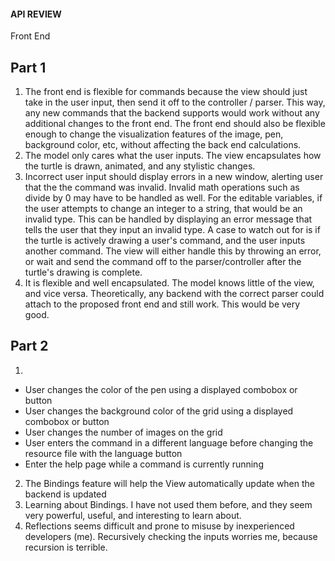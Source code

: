 #### API REVIEW

Front End

## Part 1
1. The front end is flexible for commands because the view should just take in the user input, then send it off to the controller / parser.
This way, any new commands that the backend supports would work without any additional changes to the front end. The front end should also be flexible enough
to change the visualization features of the image, pen, background color, etc, without affecting the back end calculations. 
2. The model only cares what the user inputs. The view encapsulates how the turtle is drawn, animated, and any stylistic changes. 
3. Incorrect user input should display errors in a new window, alerting user that the the command was invalid. Invalid math operations
such as divide by 0 may have to be handled as well. For the editable variables, if the user attempts to change an integer to a string, that would
be an invalid type. This can be handled by displaying an error message that tells the user that they input an invalid type. 
A case to watch out for is if the turtle is actively drawing a user's command, and the user inputs another command. The view will either handle this by
throwing an error, or wait and send the command off to the parser/controller after the turtle's drawing is complete.
4. It is flexible and well encapsulated. The model knows little of the view, and vice versa. Theoretically, any backend with the correct parser could
attach to the proposed front end and still work. This would be very good. 

## Part 2
1. 
 - User changes the color of the pen using a displayed combobox or button
 - User changes the background color of the grid using a displayed combobox or button
 - User changes the number of images on the grid
 - User enters the command in a different language before changing the resource file with the language button
 - Enter the help page while a command is currently running
2. The Bindings feature will help the View automatically update when the backend is updated
3. Learning about Bindings. I have not used them before, and they seem very powerful, useful, and interesting to learn about. 
4. Reflections seems difficult and prone to misuse by inexperienced developers (me). Recursively checking the inputs worries me, because
recursion is terrible. 
